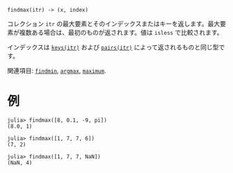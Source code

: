 ```
findmax(itr) -> (x, index)
```

コレクション `itr` の最大要素とそのインデックスまたはキーを返します。最大要素が複数ある場合は、最初のものが返されます。値は `isless` で比較されます。

インデックスは [`keys(itr)`](@ref) および [`pairs(itr)`](@ref) によって返されるものと同じ型です。

関連項目: [`findmin`](@ref), [`argmax`](@ref), [`maximum`](@ref).

# 例

```jldoctest
julia> findmax([8, 0.1, -9, pi])
(8.0, 1)

julia> findmax([1, 7, 7, 6])
(7, 2)

julia> findmax([1, 7, 7, NaN])
(NaN, 4)
```

